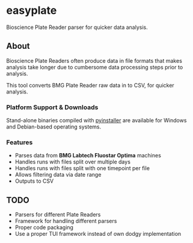 # easyplate
Bioscience Plate Reader parser for quicker data analysis.

## About
Bioscience Plate Readers often produce data in file formats that makes analysis take longer due to cumbersome data processing steps prior to analysis.

This tool converts BMG Plate Reader raw data in to CSV, for quicker analysis.

### Platform Support & Downloads
Stand-alone binaries compiled with [pyinstaller](https://github.com/pyinstaller/pyinstaller) are available for Windows and Debian-based operating systems.

### Features
- Parses data from **BMG Labtech Fluostar Optima** machines
- Handles runs with files split over multiple days
- Handles runs with files split with one timepoint per file
- Allows filtering data via date range
- Outputs to CSV

## TODO
- Parsers for different Plate Readers
- Framework for handling different parsers
- Proper code packaging
- Use a proper TUI framework instead of own dodgy implementation
